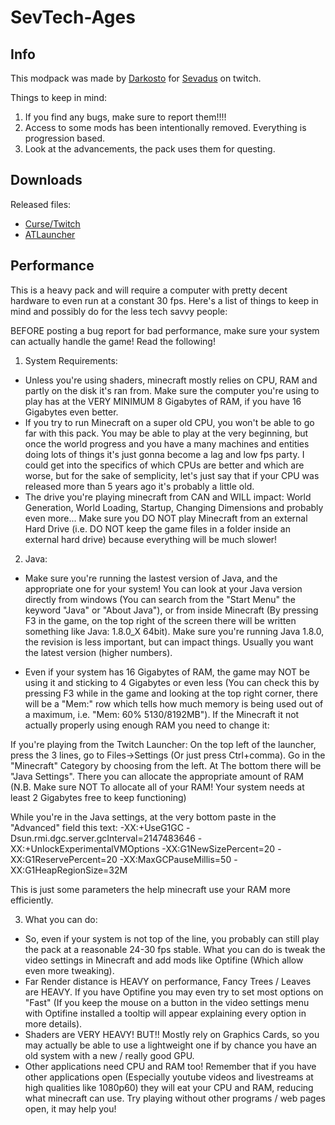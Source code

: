 # SevTech-Ages

## Info
This modpack was made by [Darkosto](https://www.twitch.tv/darkosto) for [Sevadus](https://www.twitch.tv/sevadus) on twitch.  

Things to keep in mind:

1. If you find any bugs, make sure to report them!!!!
2. Access to some mods has been intentionally removed.  Everything is progression based.
3. Look at the advancements, the pack uses them for questing. 

## Downloads
Released files: 
- [Curse/Twitch](https://minecraft.curseforge.com/projects/sevtech-ages)
- [ATLauncher](https://www.atlauncher.com/pack/SevTechAges)

## Performance
This is a heavy pack and will require a computer with pretty decent hardware to even run at a constant 30 fps. Here's a list of things to keep in mind and possibly do for the less tech savvy people:

BEFORE posting a bug report for bad performance, make sure your system can actually handle the game! Read the following!

1. System Requirements:
- Unless you're using shaders, minecraft mostly relies on CPU, RAM and partly on the disk it's ran from. Make sure the computer you're using to play has at the VERY MINIMUM 8 Gigabytes of RAM, if you have 16 Gigabytes even better.
- If you try to run Minecraft on a super old CPU, you won't be able to go far with this pack. You may be able to play at the very beginning, but once the world progress and you have a many machines and entities doing lots of things it's just gonna become a lag and low fps party. I could get into the specifics of which CPUs are better and which are worse, but for the sake of semplicity, let's just say that if your CPU was released more than 5 years ago it's probably a little old.
- The drive you're playing minecraft from CAN and WILL impact: World Generation, World Loading, Startup, Changing Dimensions and probably even more... Make sure you DO NOT play Minecraft from an external Hard Drive (i.e. DO NOT keep the game files in a folder inside an external hard drive) because everything will be much slower!

2. Java:
- Make sure you're running the lastest version of Java, and the appropriate one for your system! You can look at your Java version directly from windows (You can search from the "Start Menu" the keyword "Java" or "About Java"), or from inside Minecraft (By pressing F3 in the game, on the top right of the screen there will be written something like Java: 1.8.0_X 64bit). Make sure you're running Java 1.8.0, the revision is less important, but can impact things. Usually you want the latest version (higher numbers).

- Even if your system has 16 Gigabytes of RAM, the game may NOT be using it and sticking to 4 Gigabytes or even less (You can check this by pressing F3 while in the game and looking at the top right corner, there will be a "Mem:" row which tells how much memory is being used out of a maximum, i.e. "Mem: 60% 5130/8192MB"). If the Minecraft it not actually properly using enough RAM you need to change it:

If you're playing from the Twitch Launcher: On the top left of the launcher, press the 3 lines, go to Files->Settings (Or just press Ctrl+comma). Go in the "Minecraft" Category by choosing from the left. At The bottom there will be "Java Settings". There you can allocate the appropriate amount of RAM (N.B. Make sure NOT To allocate all of your RAM! Your system needs at least 2 Gigabytes free to keep functioning)

While you're in the Java settings, at the very bottom paste in the "Advanced" field this text:
-XX:+UseG1GC -Dsun.rmi.dgc.server.gcInterval=2147483646 -XX:+UnlockExperimentalVMOptions -XX:G1NewSizePercent=20 -XX:G1ReservePercent=20 -XX:MaxGCPauseMillis=50 -XX:G1HeapRegionSize=32M

This is just some parameters the help minecraft use your RAM more efficiently.

3. What you can do:
- So, even if your system is not top of the line, you probably can still play the pack at a reasonable 24-30 fps stable. What you can do is tweak the video settings in Minecraft and add mods like Optifine (Which allow even more tweaking).
- Far Render distance is HEAVY on performance, Fancy Trees / Leaves are HEAVY. If you have Optifine you may even try to set most options on "Fast" (If you keep the mouse on a button in the video settings menu with Optifine installed a tooltip will appear explaining every option in more details).
- Shaders are VERY HEAVY! BUT!! Mostly rely on Graphics Cards, so you may actually be able to use a lightweight one if by chance you have an old system with a new / really good GPU.
- Other applications need CPU and RAM too! Remember that if you have other applications open (Especially youtube videos and livestreams at high qualities like 1080p60) they will eat your CPU and RAM, reducing what minecraft can use. Try playing without other programs / web pages open, it may help you!
